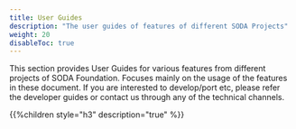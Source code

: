 ```yaml
---
title: User Guides
description: "The user guides of features of different SODA Projects"
weight: 20
disableToc: true
---
```


This section provides User Guides for various features from different projects of SODA Foundation. Focuses mainly on the usage of the features in these document. If you are interested to develop/port etc, please refer the developer guides or contact us through any of the technical channels.

{{%children style="h3" description="true" %}}  
